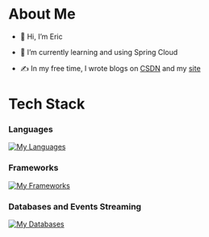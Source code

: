 <!---
PearlyWave/PearlyWave is a ✨ special ✨ repository because its `README.md` (this file) appears on your GitHub profile.
You can click the Preview link to take a look at your changes.
--->
# About Me
- 👋 Hi, I’m Eric
<!-- - 👀 I’m interested in ... -->
- 🌱 I’m currently learning and using Spring Cloud
<!-- - 💞️ I’m looking to collaborate on ... -->
<!-- - 📫 How to reach me ... -->
- ✍ In my free time, I wrote blogs on [CSDN](https://blog.csdn.net/LonelyObserver) and my [site](https://ericji.net/)
# Tech Stack
### Languages
[![My Languages](https://skillicons.dev/icons?i=java)](https://skillicons.dev)

### Frameworks
[![My Frameworks](https://skillicons.dev/icons?i=spring)](https://skillicons.dev)

### Databases and Events Streaming
[![My Databases](https://skillicons.dev/icons?i=mysql)](https://skillicons.dev)

<!-- ### Other Stuffs -->


<!-- inspired by https://github.com/dhananjay12/dhananjay12 -->

